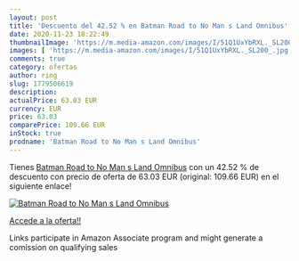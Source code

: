 ```yaml
---
layout: post
title: 'Descuento del 42.52 % en Batman Road to No Man s Land Omnibus'
date: 2020-11-23 18:22:49
thumbnailImage: 'https://m.media-amazon.com/images/I/51Q1UxYbRXL._SL200_.jpg'
images: [ 'https://m.media-amazon.com/images/I/51Q1UxYbRXL._SL200_.jpg' ]
comments: true
category: ofertas
author: ring
slug: 1779506619
description:
actualPrice: 63.03 EUR
currency: EUR
price: 63.03
comparePrice: 109.66 EUR
inStock: true
prodname: 'Batman Road to No Man s Land Omnibus'
---
```


Tienes [Batman Road to No Man s Land Omnibus](https://www.amazon.es/dp/1779506619/?tag=tolees-21) con un 42.52 % de descuento con precio de oferta de 63.03 EUR (original: 109.66 EUR) en el siguiente enlace!

[![Batman Road to No Man s Land Omnibus](https://m.media-amazon.com/images/I/51Q1UxYbRXL._SL200_.jpg)](https://www.amazon.es/dp/1779506619/?tag=tolees-21)

[Accede a la oferta!!](https://www.amazon.es/dp/1779506619/?tag=tolees-21)

Links participate in Amazon Associate program and might generate a comission on qualifying sales


